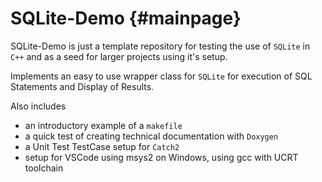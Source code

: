 SQLite-Demo                         {#mainpage}
============

SQLite-Demo is just a template repository for testing the use of `SQLite` in `C++` and as a seed for larger projects using it's setup.

Implements an easy to use wrapper class for `SQLite` for execution of SQL Statements and Display of Results.

Also includes
* an introductory example of a `makefile`
* a quick test of creating technical documentation with `Doxygen`
* a Unit Test TestCase setup for `Catch2`
* setup for VSCode using msys2 on Windows, using gcc with UCRT toolchain